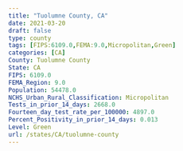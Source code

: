 ```yaml
---
title: "Tuolumne County, CA"
date: 2021-03-20
draft: false
type: county
tags: [FIPS:6109.0,FEMA:9.0,Micropolitan,Green]
categories: [CA]
County: Tuolumne County
State: CA
FIPS: 6109.0
FEMA_Region: 9.0
Population: 54478.0
NCHS_Urban_Rural_Classification: Micropolitan
Tests_in_prior_14_days: 2668.0
Fourteen_day_test_rate_per_100000: 4897.0
Percent_Positivity_in_prior_14_days: 0.013
Level: Green
url: /states/CA/tuolumne-county
---
```



